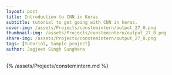 ```yaml
---
layout: post
title: Introduction to CNN in Keras
subtitle: tutorial to get going with CNN in keras.
cover-img: /assets/Projects/constemintern/output_27_0.png
thumbnail-img: /assets/Projects/constemintern/output_27_0.png
share-img: /assets/Projects/constemintern/output_27_0.png
tags: [Tutorial, Sample project]
author: Jagjeet Singh Sunghera
---
```

{% /assets/Projects/constemintern.md %}

